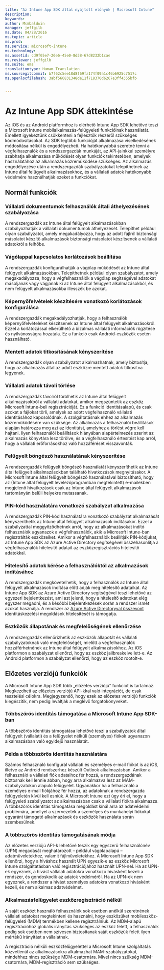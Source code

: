```yaml
---
title: "Az Intune App SDK által nyújtott előnyök | Microsoft Intune"
description: 
keywords: 
author: Msmbaldwin
manager: jeffgilb
ms.date: 04/28/2016
ms.topic: article
ms.prod: 
ms.service: microsoft-intune
ms.technology: 
ms.assetid: cd9f05e7-26e6-45e0-8d38-67d8232b1cae
ms.reviewer: jeffgilb
ms.suite: ems
translationtype: Human Translation
ms.sourcegitcommit: b7f62c5ee18d8f69fa174f09a1c46b6925c7517c
ms.openlocfilehash: 3abf566831348de11f718370d6267e3ff4355bfb


---
```


# Az Intune App SDK áttekintése
Az iOS és az Android platformhoz is elérhető Intune App SDK lehetővé teszi a Microsoft Intune mobilalkalmazás-felügyeleti funkcióinak használatát. Emellett igyekeztünk csökkenteni a fejlesztők részéről szükséges kódmódosításokat. Az SDK legtöbb funkcióját alkalmazása viselkedésének módosítása nélkül is engedélyezheti. Ha hatékonyabbá szeretné tenni a végfelhasználók és a rendszergazdák munkáját, az API-jainkkal személyre szabhatja alkalmazása működését olyan funkciók tekintetében, amelyek használatához az alkalmazás közreműködése szükséges. Az alkalmazás engedélyezése után a rendszergazdák szabályzatokat telepíthetnek az Intune által felügyelt alkalmazásokhoz, és a vállalati adatok hatékonyabb védelmére használhatják ezeket a funkciókat.

## Normál funkciók

### Vállalati dokumentumok felhasználók általi áthelyezésének szabályozása
A rendszergazdák az Intune által felügyelt alkalmazásokban szabályozhatják a vállalati dokumentumok áthelyezését. Telepíthet például olyan szabályzatot, amely megakadályozza, hogy az adott fájlról biztonsági másolatot készítő alkalmazások biztonsági másolatot készítsenek a vállalati adatokról a felhőbe.

### Vágólappal kapcsolatos korlátozások beállítása
A rendszergazdák konfigurálhatják a vágólap működését az Intune által felügyelt alkalmazásokban. Telepíthetnek például olyan szabályzatot, amely megakadályozza, hogy a végfelhasználók a vágólap segítségével adatokat másoljanak vagy vágjanak ki az Intune által felügyelt alkalmazásokból, és nem felügyelt alkalmazásokba illesszék be azokat.

### Képernyőfelvételek készítésére vonatkozó korlátozások konfigurálása
A rendszergazdák megakadályozhatják, hogy a felhasználók képernyőfelvételeket készítsenek az Intune által felügyelt alkalmazásokról. Ezzel a korlátozással elkerülhető a bizalmas vállalati információk rögzítése és nyilvánosságra hozatala. Ez a funkció csak Android-eszközök esetén használható.

### Mentett adatok titkosításának kényszerítése
A rendszergazdák olyan szabályzatot alkalmazhatnak, amely biztosítja, hogy az alkalmazás által az adott eszközre mentett adatok titkosítva legyenek.

### Vállalati adatok távoli törlése
A rendszergazdák távolról törölhetik az Intune által felügyelt alkalmazásokból a vállalati adatokat, amikor megszüntetik az eszköz Microsoft Intune-beli regisztrációját. Ez a funkció identitásalapú, és csak azokat a fájlokat törli, amelyek az adott végfelhasználó vállalati identitásához kapcsolódnak. A szolgáltatásnak ehhez az alkalmazás közreműködésére van szüksége. Az alkalmazás a felhasználói beállítások alapján határozza meg azt az identitást, amelyhez a törlést végre kell hajtani. Ilyen felhasználói beállítások hiányában alapértelmezés szerint az alkalmazás könyvtára lesz törölve, és a végfelhasználó értesítést kap arról, hogy a vállalati erőforrásokhoz való hozzáférését visszavonták.

### Felügyelt böngésző használatának kényszerítése
A rendszergazdák felügyelt böngésző használatát kényszeríthetik az Intune által felügyelt alkalmazásokban található hivatkozások megnyitásakor. A Microsoft Intune által felügyelt böngésző használatával biztosítható, hogy az (Intune által felügyelt levelezőprogramban megtekintett) e-mailekben megjelenő hivatkozások csak az Intune által felügyelt alkalmazások tartományán belüli helyekre mutassanak.

### PIN-kód használatára vonatkozó szabályzat alkalmazása
A rendszergazdák PIN-kód használatára vonatkozó szabályzat alkalmazását kényszeríthetik az Intune által felügyelt alkalmazások indításakor. Ezzel a szabályzattal meggyőződhetnek arról, hogy az alkalmazásokat indító felhasználók ugyanazok a végfelhasználók, akik a Microsoft Intune-ban regisztrálták eszközeiket. Amikor a végfelhasználók beállítják PIN-kódjukat, az Intune App SDK az Azure Active Directory segítségével összehasonlítja a végfelhasználók hitelesítő adatait az eszközregisztrációs hitelesítő adatokkal.

### Hitelesítő adatok kérése a felhasználóktól az alkalmazások indításához
A rendszergazdák megkövetelhetik, hogy a felhasználók az Intune által felügyelt alkalmazások indítása előtt adják meg hitelesítő adataikat. Az Intune App SDK az Azure Active Directory segítségével teszi lehetővé az egyszeri bejelentkezést, ami azt jelenti, hogy a hitelesítő adatokat elég egyszer megadni, és a későbbi bejelentkezések során a rendszer ismét azokat használja. A rendszer az [Azure Active Directoryval összevont](https://msdn.microsoft.com/library/azure/jj679342.aspx) identitáskezelési megoldások hitelesítését is támogatja.

### Eszközök állapotának és megfelelőségének ellenőrzése
A rendszergazdák ellenőrizhetik az eszközök állapotát és vállalati szabályzatoknak való megfelelőségét, mielőtt a végfelhasználók hozzáférhetnének az Intune által felügyelt alkalmazásokhoz. Az iOS platformon a szabályzat ellenőrzi, hogy az eszköz jailbreakelve lett-e. Az Android platformon a szabályzat ellenőrzi, hogy az eszköz rootolt-e.

## Előzetes verziójú funkciók
A Microsoft Intune App SDK több „előzetes verziójú” funkciót is tartalmaz. Megkezdheti az előzetes verziójú API-kkal való integrációt, de csak tesztelési célokra. Megjegyzendő, hogy ezek az előzetes verziójú funkciók kiegészítik, nem pedig leváltják a meglévő forgatókönyveket.

### Többszörös identitás támogatása a Microsoft Intune App SDK-ban
A többszörös identitás támogatása lehetővé teszi a szabályzatok által felügyelt (vállalati) és a felügyelet nélküli (személyes) fiókok ugyanazon alkalmazásban való egyidejű használatát.

### Példa a többszörös identitás használatára
Számos felhasználó konfigurál vállalati és személyes e-mail fiókot is az iOS, illetve az Android rendszerhez készült Outlook alkalmazásban. Amikor a felhasználó a vállalati fiók adataihoz fér hozzá, a rendszergazdának biztosnak kell lennie abban, hogy arra alkalmazva lesz az MAM-szabályzatokon alapuló felügyelet. Ugyanakkor ha a felhasználó a személyes e-mail fiókjához fér hozzá, az adatoknak a rendszergazda felügyeletén kívül kell esniük. A Microsoft Intune ezt úgy éri el, hogy a felügyeleti szabályzatot az alkalmazásban csak a vállalati fiókra alkalmazza. A többszörös identitás támogatása megoldást kínál arra az adatvédelmi problémára, amellyel a szervezetek a személyes és munkahelyi fiókokat egyaránt támogató alkalmazások és eszközök használata során szembesülnek.

### A többszörös identitás támogatásának módja
Az előzetes verziójú API-k lehetővé teszik egy egyszerű felhasználónév (UPN) megadását meghatározott – például vágólapalapú – adatműveletekhez, valamit fájlműveletekhez. A Microsoft Intune App SDK ellenőrzi, hogy a híváshoz használt UPN egyezik-e az eszköz Microsoft Intune szolgáltatásban való regisztrációjához használt UPN-nel. Ha az UPN-ek egyeznek, a hívást vállalati adatokra vonatkozó hívásként kezeli a rendszer, és gondoskodik az adatok védelméről. Ha az UPN-ek nem egyeznek, a rendszer a hívást személyes adatokra vonatkozó hívásként kezeli, és nem alkalmaz adatvédelmet.

### Alkalmazásfelügyelet eszközregisztráció nélkül
A saját eszközt használó felhasználók sok esetben anélkül szeretnének vállalati adatokat megtekinteni és használni, hogy eszközüket mobileszköz-felügyeleti (MDM) termékben kellene regisztrálniuk. Az MDM-alapú regisztrációhoz globális irányítás szükséges az eszköz felett, a felhasználók pedig sok esetben nem szívesen biztosítanak saját eszközük felett ilyen mértékű irányítást a vállalatnak.

A regisztráció nélküli eszközfelügyelettel a Microsoft Intune szolgáltatás közvetlenül az alkalmazásokra alkalmazhat MAM-szabályzatokat, mindehhez nincs szüksége MDM-csatornára. Mivel nincs szükség MDM-csatornára, MDM-regisztráció sem szükséges.




<!--HONumber=Jun16_HO4-->


